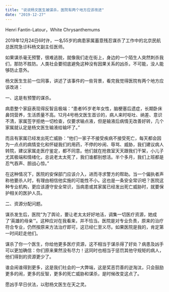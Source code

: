 ```yaml
---
title: "说说杨文医生被谋杀，医院有两个地方应该改进"
date: "2019-12-27"
---
```


Henri Fantin-Latour，White Chrysanthemums

  

2019年12月24日6时许，一名55岁的病患家属蓄意残忍谋杀了工作中的北京民航总医院急诊科杨文副主任医师。  

  

如果谋杀毫无预警，很难逃脱，就像我们走在街上，身边的一个陌生人突然刺杀我们，那防不胜防。人类社会要彻底避免这种没有因果关系的凶杀，不可能，没人能够防止意外。

  

杨文医生生前一位同事，讲述了该事件的一些背景，看完我觉得医院有两个地方应该改进：

  

一、这是有预警的谋杀。

  

病患整个家庭表现得反智且极端：“患者95岁老年女性，脑梗塞后遗症，长期卧床鼻饲营养，生活质量不高。12月4号杨文医生首诊的，病人来时呕吐、纳差、意识不清，家属签字拒绝一切检查，仅要求输点液，但是输液后病情无改善好转，几个家属就认定是杨文医生输液给输坏了。”

  

而且有家属已经发出死亡威胁：“他们一家子不接受疾病不接受死亡，每天都会因为一点点的病情变化和怀疑我们的用药，不停的吵闹、辱骂、威胁，我们建议病人转院，建议家属走医疗鉴定，都不同意。他们就在抢救室天天跟我们干架，小儿子尤其极端和情绪化，总说老太太死了，我们谁都别想活。半个多月，我们上班都是忍气吞声、胆战心惊。”

  

在这种情况下，医院的安保部门应该介入，进而寻求警方的帮助。当一个偏执者声称他要杀人时，有理由相信他实施的可能性不小。这也是一条安全常识吧？医院这种专业机构，更应该遵守安全常识，当病患或其家属已经发出死亡威胁时，就要保护相关的医护人员。

  

二、资源分配问题。

  

谋杀发生后，医院“为了舆论，要让老太太好好地活，调集一切医疗资源，她成了‘英雄的母亲’”。这种应对在我看来，并不恰当。医院是对专业负责，原来的治疗符合专业，仍然按原来方法治疗即可，这已经仁至义尽。如果医院是我的，肯定第一时间赶走他们。

  

谋杀了你一个医生，你给他更多医疗资源，这不相当于谋杀得了好处？病患及凶手可以更加确信：你们原来果然没有尽力！这同时也相当于惩罚其他守规矩的病人，他们得到的资源更少了。

  

谁会闹谁得到更多，这是我们社会的一大弊端，这是奖恶罚善的逆淘汰，只会鼓励更多的闹，更多的反智，更多的死亡威胁和谋杀，是时候改变这点了。  

  

愿凶手早日伏法，以慰杨文医生在天之灵。
